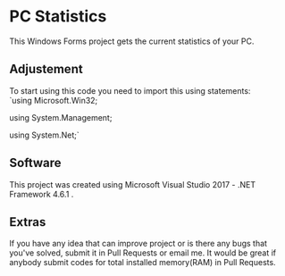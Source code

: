 # PC Statistics
This Windows Forms project gets the current statistics of your PC.

## Adjustement
To start using this code you need to import this using statements: <br />
`using Microsoft.Win32;

using System.Management; 

using System.Net;` 
## Software
This project was created using Microsoft Visual Studio 2017 - .NET Framework 4.6.1 .
## Extras
If you have any idea that can improve project or is there any bugs that you've solved,
submit it in Pull Requests or email me.
It would be great if anybody submit codes for total installed memory(RAM) in Pull Requests.
